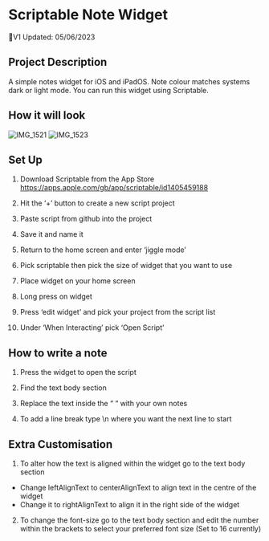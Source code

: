 # Scriptable Note Widget
🦆V1
     Updated: 05/06/2023

## Project Description
A simple notes widget for iOS and iPadOS. Note colour matches systems dark or light mode. You can run this widget using Scriptable.

## How it will look
![IMG_1521](https://github.com/Ech0Tom/Scriptable-Note-Widget/assets/75701600/11c47efe-3880-42fd-9070-65077459060c)
![IMG_1523](https://github.com/Ech0Tom/Scriptable-Note-Widget/assets/75701600/fa4ed2db-540c-42c5-8936-643527651a6a)



## Set Up
1. Download Scriptable from the App Store
https://apps.apple.com/gb/app/scriptable/id1405459188

2. Hit the ‘+’ button to create a new script project

3. Paste script from github into the project

4. Save it and name it
 
5. Return to the home screen and enter ‘jiggle mode’

6. Pick scriptable then pick the size of widget that you want to use

7. Place widget on your home screen

8. Long press on widget

9. Press ‘edit widget’ and pick your project from the script list

10. Under ‘When Interacting’ pick ‘Open Script’

## How to write a note
1. Press the widget to open the script

2. Find the text body section

3. Replace the text inside the “ “ with your own notes

4. To add a line break type \n where you want the next line to start

## Extra Customisation

1. To alter how the text is aligned within the widget go to the text body section
*  Change leftAlignText to centerAlignText to align text in the centre of the widget
* Change it to rightAlignText to align it in the right side of the widget

2. To change the font-size go to the text body section and edit the number within the brackets to select your preferred font size (Set to 16 currently)
